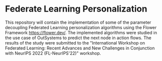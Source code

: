 # Federate Learning Personalization
This repository will contain the implementation of some of the parameter decoupling Federated Learning personalization algorithms using the Flower Framework <https://flower.dev/>. The implemented algorithms were studied in the use case of OutSystems to predict the next node in action flows. The results of the study were submitted to the "International Workshop on Federated Learning: Recent Advances and New Challenges in Conjunction with NeurIPS 2022 (FL-NeurIPS'22)" workshop.
